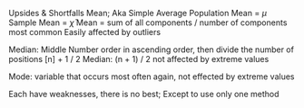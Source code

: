 Upsides & Shortfalls
Mean; Aka Simple Average
	Population Mean = $\mu$
	Sample Mean = $\bar{\chi}$
		Mean = sum of all components / number of components
		most common 
			Easily affected by outliers

Median: Middle Number
	order in ascending order, then divide the number of positions [n] + 1 / 2
	Median: (n + 1) / 2
		not affected by extreme values

Mode: variable that occurs most often
	again, not effected by extreme values

Each have weaknesses, there is no best; Except to use only one method